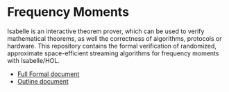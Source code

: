 # Frequency Moments

Isabelle is an interactive theorem prover, which can be used to verify mathematical theorems, as well the correctness of algorithms, protocols or hardware.
This repository contains the formal verification of randomized, approximate space-efficient streaming algorithms for frequency moments with Isabelle/HOL.

* [Full Formal document](raw/master/output/document.pdf)
* [Outline document](raw/master/output/outline.pdf)

